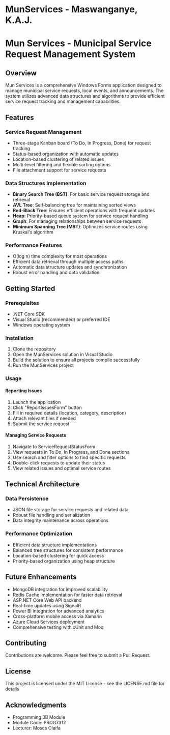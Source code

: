 # MunServices - Maswanganye, K.A.J.
# Mun Services - Municipal Service Request Management System

## Overview
Mun Services is a comprehensive Windows Forms application designed to manage municipal service requests, local events, and announcements. The system utilizes advanced data structures and algorithms to provide efficient service request tracking and management capabilities.

## Features

### Service Request Management
- Three-stage Kanban board (To Do, In Progress, Done) for request tracking
- Status-based organization with automatic updates
- Location-based clustering of related issues
- Multi-level filtering and flexible sorting options
- File attachment support for service requests

### Data Structures Implementation
- **Binary Search Tree (BST)**: For basic service request storage and retrieval
- **AVL Tree**: Self-balancing tree for maintaining sorted views
- **Red-Black Tree**: Ensures efficient operations with frequent updates
- **Heap**: Priority-based queue system for service request handling
- **Graph**: For managing relationships between service requests
- **Minimum Spanning Tree (MST)**: Optimizes service routes using Kruskal's algorithm

### Performance Features
- O(log n) time complexity for most operations
- Efficient data retrieval through multiple access paths
- Automatic data structure updates and synchronization
- Robust error handling and data validation

## Getting Started

### Prerequisites
- .NET Core SDK
- Visual Studio (recommended) or preferred IDE
- Windows operating system

### Installation
1. Clone the repository
2. Open the MunServices solution in Visual Studio
3. Build the solution to ensure all projects compile successfully
4. Run the MunServices project

### Usage

#### Reporting Issues
1. Launch the application
2. Click "ReportIssuesForm" button
3. Fill in required details (location, category, description)
4. Attach relevant files if needed
5. Submit the service request

#### Managing Service Requests
1. Navigate to ServiceRequestStatusForm
2. View requests in To Do, In Progress, and Done sections
3. Use search and filter options to find specific requests
4. Double-click requests to update their status
5. View related issues and optimal service routes

## Technical Architecture

### Data Persistence
- JSON file storage for service requests and related data
- Robust file handling and serialization
- Data integrity maintenance across operations

### Performance Optimization
- Efficient data structure implementations
- Balanced tree structures for consistent performance
- Location-based clustering for quick access
- Priority-based organization using heap structure

## Future Enhancements
- MongoDB integration for improved scalability
- Redis Cache implementation for faster data retrieval
- ASP.NET Core Web API backend
- Real-time updates using SignalR
- Power BI integration for advanced analytics
- Cross-platform mobile access via Xamarin
- Azure Cloud Services deployment
- Comprehensive testing with xUnit and Moq

## Contributing
Contributions are welcome. Please feel free to submit a Pull Request.

## License
This project is licensed under the MIT License - see the LICENSE.md file for details

## Acknowledgments
- Programming 3B Module
- Module Code: PROG7312
- Lecturer: Moses Olaifa
